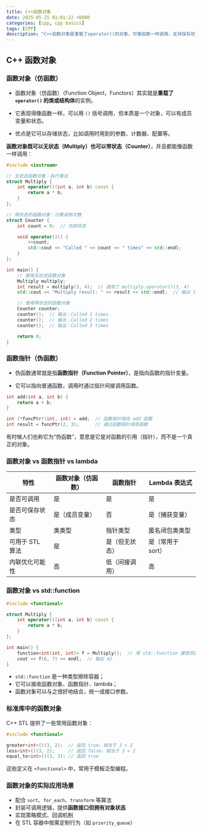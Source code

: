```yaml
---
title: C++函数对象
date: 2025-05-25 01:01:22 +0800
categories: [cpp, cpp basics]
tags: [CPP]
description: "C++函数对象是重载了operator()的对象，可像函数一样调用，支持保存状态，常用于STL算法和回调函数中，比函数指针更灵活。"
---
```

## C++ 函数对象

### 函数对象（仿函数）

- 函数对象（仿函数）（Function Object，Functors）其实就是**重载了 `operator()` 的类或结构体**的实例。

- 它表现得像函数一样，可以用 `()` 括号调用，但本质是一个对象，可以有成员变量和状态。

- 优点是它可以存储状态，比如调用时用到的参数、计数器、配置等。

**函数对象既可以无状态（Multiply）也可以带状态（Counter）**，并且都能像函数一样调用：

```cpp
#include <iostream>

// 无状态函数对象：执行乘法
struct Multiply {
    int operator()(int a, int b) const {
        return a * b;
    }
};

// 带状态的函数对象：计数调用次数
struct Counter {
    int count = 0;  // 内部状态

    void operator()() {
        ++count;
        std::cout << "Called " << count << " times" << std::endl;
    }
};

int main() {
    // 使用无状态函数对象
    Multiply multiply;
    int result = multiply(3, 4);  // 调用了 multiply.operator()(3, 4)
    std::cout << "Multiply result: " << result << std::endl;  // 输出 12

    // 使用带状态的函数对象
    Counter counter;
    counter();  // 输出：Called 1 times
    counter();  // 输出：Called 2 times
    counter();  // 输出：Called 3 times

    return 0;
}
```

### 函数指针（伪函数）

- 伪函数通常就是指**函数指针（Function Pointer）**，是指向函数的指针变量。

- 它可以指向普通函数，调用时通过指针间接调用函数。

```cpp
int add(int a, int b) {
    return a + b;
}

int (*funcPtr)(int, int) = add;  // 函数指针指向 add 函数
int result = funcPtr(2, 3);      // 通过函数指针调用函数
```

有时候人们也称它为“伪函数”，意思是它是对函数的引用（指针），而不是一个真正的对象。

### 函数对象 vs 函数指针 vs lambda

| 特性            | 函数对象（仿函数） | 函数指针       | Lambda 表达式     |
| --------------- | ------------------ | -------------- | ----------------- |
| 是否可调用      | 是                 | 是             | 是                |
| 是否可保存状态  | 是（成员变量）     | 否             | 是（捕获变量）    |
| 类型            | 类类型             | 指针类型       | 匿名闭包类类型    |
| 可用于 STL 算法 | 是                 | 是（但无状态） | 是（常用于 sort） |
| 内联优化可能性  | 高                 | 低（间接调用） | 高                |

### 函数对象 vs std::function

```cpp
#include <functional>

struct Multiply {
    int operator()(int a, int b) const {
        return a * b;
    }
};

int main() {
    function<int(int, int)> f = Multiply();  // 用 std::function 接收仿函数
    cout << f(6, 7) << endl;  // 输出 42
}
```

- `std::function` 是一种类型擦除容器；
- 它可以接收函数对象、函数指针、lambda；
- 函数对象可以与之很好地结合，统一成接口参数。

### 标准库中的函数对象

C++ STL 提供了一些常用函数对象：

```cpp
#include <functional>

greater<int>()(3, 2);  // 返回 true，相当于 3 > 2
less<int>()(3, 2);     // 返回 false，相当于 3 < 2
equal_to<int>()(3, 3); // 返回 true
```

这些定义在 `<functional>` 中，常用于模板泛型编程。

### 函数对象的实际应用场景

- 配合 `sort`、`for_each`、`transform` 等算法
- 封装可调用逻辑，提供**函数接口但拥有对象状态**
- 实现策略模式、回调机制
- 在 STL 容器中按需定制行为（如 `priority_queue`）
